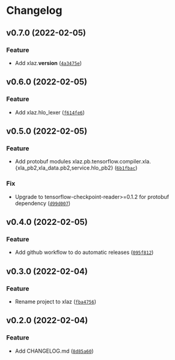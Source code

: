 # Changelog

<!--next-version-placeholder-->

## v0.7.0 (2022-02-05)
### Feature
* Add xlaz.__version__ ([`4a3475e`](https://github.com/shawwn/xlaz/commit/4a3475ef987884eb2d47baf61d171c4e01ca5365))

## v0.6.0 (2022-02-05)
### Feature
* Add xlaz.hlo_lexer ([`f614fe6`](https://github.com/shawwn/xlaz/commit/f614fe6d006f23a58957489c4fd90671dd19fb07))

## v0.5.0 (2022-02-05)
### Feature
* Add protobuf modules xlaz.pb.tensorflow.compiler.xla.{xla_pb2,xla_data.pb2,service.hlo_pb2} ([`6b1fbac`](https://github.com/shawwn/xlaz/commit/6b1fbac2f85500e9e931ae6b6fe7de7b2b72534f))

### Fix
* Upgrade to tensorflow-checkpoint-reader>=0.1.2 for protobuf dependency ([`d99d007`](https://github.com/shawwn/xlaz/commit/d99d007f548abb97b9dbf9dab489f5689c525add))

## v0.4.0 (2022-02-05)
### Feature
* Add github workflow to do automatic releases ([`095f812`](https://github.com/shawwn/xlaz/commit/095f8127c3e97c8092c69f9cf938da741f0358c8))

## v0.3.0 (2022-02-04)
### Feature
* Rename project to xlaz ([`fba4756`](https://github.com/shawwn/xla/commit/fba47569bc137687022e98784e32e51e4dd047f1))

## v0.2.0 (2022-02-04)
### Feature
* Add CHANGELOG.md ([`8d85a60`](https://github.com/shawwn/xla/commit/8d85a60dbd94e8e9e00f0b115649f1ce9614de49))
